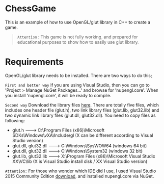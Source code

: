 # ChessGame
This is an example of how to use OpenGL/glut library in C++ to create a game.

> ```Attention:``` This game is not fully working, and prepared for educational purposes to show how to easily use glut library.

# Requirements
OpenGL/glut library needs to be installed. There are two ways to do this;

```First and better way```
If you are using Visual Studio, then you can go to 'Project > Manage NuGet Packages...' and browse for 'nupengl.core'. When you install 'nupengl.core', it will be ready to compile.

```Second way```
Download the library files [here](http://www.opengl.org/resources/libraries/glut/glutdlls37beta.zip "Glut Download Link").
There are totally five files, which includes one header file (glut.h), two link library files (glut.lib, glut32.lib) and two dynamic link library files (glut.dll, glut32.dll).
You need to copy files as following:
- glut.h  ---> C:\Program Files (x86)\Microsoft SDKs\Windows\vXA\Include\gl (X can be different according to Visual Studio version)
- glut.dll, glut32.dll  ---> C:\Windows\SysWOW64 (windows 64 bit)
- glut.dll, glut32.dll  ---> C:\Windows\System32   (windows 32 bit)
- glut.lib, glut32.lib ---> X:\Program Files (x86)\Microsoft Visual Studio XX\VC\lib (X is Visual Studio install disk / XX Visual Studio version)

```Attention:``` For those who wonder which IDE did I use, I used Visual Studio 2015 Community Edition [download](https://www.visualstudio.com/downloads/ "Visual Studio Downloads"), and installed nupengl.core via NuGet.

